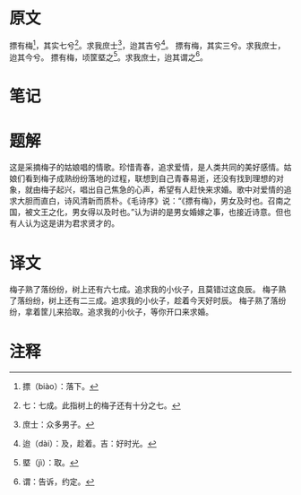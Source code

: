 # 原文
摽有梅[^1]，其实七兮[^2]。求我庶士[^3]，迨其吉兮[^4]。
摽有梅，其实三兮。求我庶士，迨其今兮。
摽有梅，顷筐塈之[^5]。求我庶士，迨其谓之[^6]。
# 笔记

# 题解
这是采摘梅子的姑娘唱的情歌。珍惜青春，追求爱情，是人类共同的美好感情。姑娘们看到梅子成熟纷纷落地的过程，联想到自己青春易逝，还没有找到理想的对象，就由梅子起兴，唱出自己焦急的心声，希望有人赶快来求婚。歌中对爱情的追求大胆而直白，诗风清新而质朴。《毛诗序》说：“《摽有梅》，男女及时也。召南之国，被文王之化，男女得以及时也。”认为讲的是男女婚嫁之事，也接近诗意。但也有人认为这是讲为君求贤才的。
# 译文
梅子熟了落纷纷，树上还有六七成。追求我的小伙子，且莫错过这良辰。
梅子熟了落纷纷，树上还有二三成。追求我的小伙子，趁着今天好时辰。
梅子熟了落纷纷，拿着筐儿来拾取。追求我的小伙子，等你开口来求婚。
# 注释

[^1]: 摽（biào）：落下。
[^2]: 七：七成。此指树上的梅子还有十分之七。
[^3]: 庶士：众多男子。
[^4]: 迨（dài）：及，趁着。吉：好时光。
[^5]: 塈（jì）：取。
[^6]: 谓：告诉，约定。